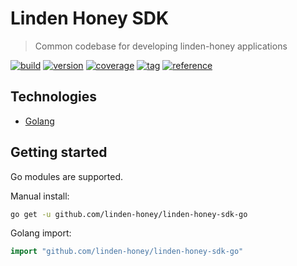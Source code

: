 # Linden Honey SDK

> Common codebase for developing linden-honey applications

[![build](https://img.shields.io/github/workflow/status/linden-honey/linden-honey-sdk-go/ci.yml)](https://github.com/linden-honey/linden-honey-sdk-go/actions?query=workflow%3ACI)
[![version](https://img.shields.io/github/go-mod/go-version/linden-honey/linden-honey-sdk-go)](https://go.dev/)
[![coverage](https://img.shields.io/codecov/c/github/linden-honey/linden-honey-sdk-go)](https://codecov.io/github/linden-honey/linden-honey-sdk-go)
[![tag](https://img.shields.io/github/tag/linden-honey/linden-honey-sdk-go.svg)](https://github.com/linden-honey/linden-honey-sdk-go/tags)
[![reference](https://pkg.go.dev/badge/github.com/linden-honey/linden-honey-sdk-go.svg)](https://pkg.go.dev/github.com/linden-honey/linden-honey-sdk-go)

## Technologies

- [Golang](https://go.dev/)

## Getting started

Go modules are supported.  

Manual install:

```bash
go get -u github.com/linden-honey/linden-honey-sdk-go
```

Golang import:

```go
import "github.com/linden-honey/linden-honey-sdk-go"
```
